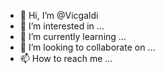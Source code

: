- 👋 Hi, I’m @Vicgaldi
- 👀 I’m interested in ...
- 🌱 I’m currently learning ...
- 💞️ I’m looking to collaborate on ...
- 📫 How to reach me ...

<!---
Vicgaldi/Vicgaldi is a ✨ special ✨ repository because its `README.md` (this file) appears on your GitHub profile.
You can click the Preview link to take a look at your changes.
--->
